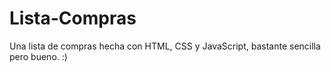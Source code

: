 # Lista-Compras
Una lista de compras hecha con HTML, CSS y JavaScript, bastante sencilla pero bueno. :)
